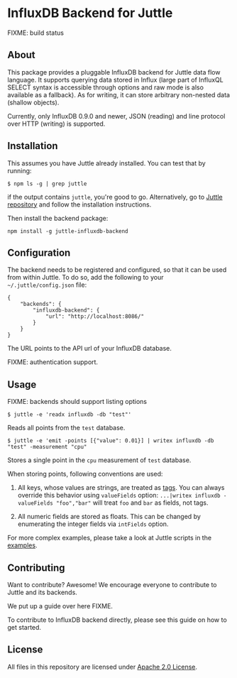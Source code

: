 # InfluxDB Backend for Juttle

FIXME: build status

## About

This package provides a pluggable InfluxDB backend for Juttle data flow
language. It supports querying data stored in Influx (large part of InfluxQL
SELECT syntax is accessible through options and raw mode is also available as a
fallback). As for writing, it can store arbitrary non-nested data (shallow
objects).

Currently, only InfluxDB 0.9.0 and newer, JSON (reading) and line protocol
over HTTP (writing) is supported.

## Installation

This assumes you have Juttle already installed. You can test that by running:

    $ npm ls -g | grep juttle

if the output contains `juttle`, you're good to go.  Alternatively, go to
[Juttle repository]() and follow the installation instructions.

Then install the backend package:

    npm install -g juttle-influxdb-backend

## Configuration

The backend needs to be registered and configured, so that it can be used from
within Juttle. To do so, add the following to your `~/.juttle/config.json` file:

```
{
    "backends": {
        "influxdb-backend": {
            "url": "http://localhost:8086/"
        }
    }
}
```

The URL points to the API url of your InfluxDB database.

FIXME: authentication support.

## Usage

FIXME: backends should support listing options

    $ juttle -e 'readx influxdb -db "test"'

Reads all points from the `test` database.

    $ juttle -e 'emit -points [{"value": 0.01}] | writex influxdb -db "test" -measurement "cpu"

Stores a single point in the `cpu` measurement of `test` database.

When storing points, following conventions are used:

1. All keys, whose values are strings, are treated as [tags](). You can always
   override this behavior using `valueFields` option:
   `...|writex influxdb -valueFields "foo","bar"` will treat `foo` and `bar`
   as fields, not tags.

2. All numeric fields are stored as floats. This can be changed by enumerating
   the integer fields via `intFields` option.

For more complex examples, please take a look at Juttle scripts in the [examples]().

## Contributing

Want to contribute? Awesome! We encourage everyone to contribute to Juttle and
its backends.

We put up a guide over here FIXME.

To contribute to InfluxDB backend directly, please see this guide on how to get
started.

## License

All files in this repository are licensed under [Apache 2.0 License](LICENSE).
